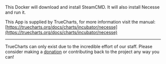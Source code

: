 This Docker will download and install SteamCMD. It will also install Necesse and run it.


This App is supplied by TrueCharts, for more information visit the manual: [https://truecharts.org/docs/charts/incubator/necesse](https://truecharts.org/docs/charts/incubator/necesse)

---

TrueCharts can only exist due to the incredible effort of our staff.
Please consider making a [donation](https://truecharts.org/docs/about/sponsor) or contributing back to the project any way you can!
